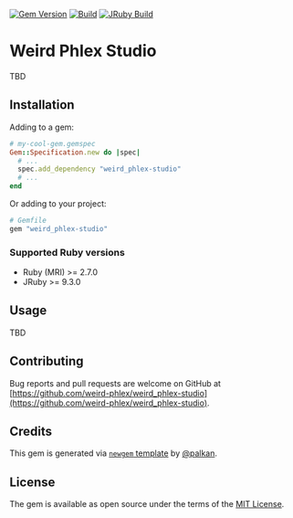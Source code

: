 [![Gem Version](https://badge.fury.io/rb/weird_phlex-studio.svg)](https://rubygems.org/gems/weird_phlex-studio)
[![Build](https://github.com/weird-phlex/weird_phlex-studio/workflows/Build/badge.svg)](https://github.com/palkan/weird_phlex-studio/actions)
[![JRuby Build](https://github.com/weird-phlex/weird_phlex-studio/workflows/JRuby%20Build/badge.svg)](https://github.com/weird-phlex/weird_phlex-studio/actions)

# Weird Phlex Studio

TBD

## Installation

Adding to a gem:

```ruby
# my-cool-gem.gemspec
Gem::Specification.new do |spec|
  # ...
  spec.add_dependency "weird_phlex-studio"
  # ...
end
```

Or adding to your project:

```ruby
# Gemfile
gem "weird_phlex-studio"
```

### Supported Ruby versions

- Ruby (MRI) >= 2.7.0
- JRuby >= 9.3.0

## Usage

TBD

## Contributing

Bug reports and pull requests are welcome on GitHub at [https://github.com/weird-phlex/weird_phlex-studio](https://github.com/weird-phlex/weird_phlex-studio).

## Credits

This gem is generated via [`newgem` template](https://github.com/palkan/newgem) by [@palkan](https://github.com/palkan).

## License

The gem is available as open source under the terms of the [MIT License](http://opensource.org/licenses/MIT).
